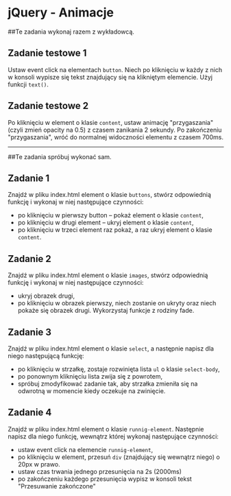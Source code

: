 # jQuery - Animacje

##Te zadania wykonaj razem z wykładowcą.

## Zadanie testowe 1
Ustaw event click na elementach ```button```. Niech po kliknięciu w każdy z nich w konsoli wypisze się tekst znajdujący się
na klikniętym elemencie. Użyj funkcji ```text()```.

## Zadanie testowe 2
Po kliknięciu w element o klasie ```content```, ustaw animację "przygaszania" (czyli zmień opacity na 0.5) z czasem zanikania 2 sekundy.
Po zakończeniu "przygaszania", wróć do normalnej widoczności elementu z czasem 700ms.

-----------------------------------------------------------------------------------------------------



##Te zadania spróbuj wykonać sam.

## Zadanie 1
Znajdź w pliku index.html element o klasie ```buttons```, stwórz odpowiednią funkcję i wykonaj w niej następujące czynności:
* po kliknięciu w pierwszy button – pokaż element o klasie ```content```,
* po kliknięciu w drugi element – ukryj element o klasie ```content```,
* po kliknięciu w trzeci element raz pokaż, a raz ukryj element o klasie ```content```.

## Zadanie 2
Znajdź w pliku index.html element o klasie ```images```, stwórz odpowiednią funkcję i wykonaj w niej następujące czynności:
* ukryj obrazek drugi,
* po kliknięciu w obrazek pierwszy, niech zostanie on ukryty oraz niech pokaże się obrazek drugi.
Wykorzystaj funkcje z rodziny fade.


## Zadanie 3
Znajdź w pliku index.html element o klasie ```select```, a następnie napisz dla niego następującą funkcję:
* po kliknięciu w strzałkę, zostaje rozwinięta lista ```ul``` o klasie ```select-body```,
* po ponownym kliknięciu lista zwija się z powrotem,
* spróbuj zmodyfikować zadanie tak, aby strzałka zmieniła się na odwrotną w momencie kiedy oczekuje na zwinięcie.


## Zadanie 4
Znajdź w pliku index.html element o klasie ```runnig-element```. Następnie napisz dla niego funkcję, wewnątrz której wykonaj następujące czynności:
* ustaw event click na elemencie  ```runnig-element```,
* po kliknięciu w element, przesuń ```div``` (znajdujący się wewnątrz niego) o 20px w prawo.
* ustaw czas trwania jednego przesunięcia na 2s (2000ms)
* po zakończeniu każdego przesunięcia wypisz w konsoli tekst "Przesuwanie zakończone"
